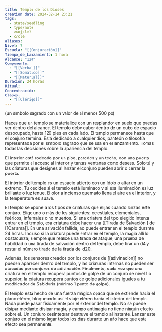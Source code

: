 ```yaml
---
title: Templo de los Dioses
creation date: 2024-02-14 23:21
tags:
  - state/seedling
  - type/note
  - conj/lv7
  - c/cle
aliases: 
Nivel: 7
Escuela: "[[Conjuración]]"
Tiempo_de_Lanzamiento: 1 hora
Alcance: "120"
Componente:
  - "[[Verbal]]"
  - "[[Somático]]"
  - "[[Material]]"
Duración: 24 horas
Ritual: 
Concentración: 
Clases:
  - "[[Clérigo]]"
---
```

(un símbolo sagrado con un valor de al menos 500 po)

Haces que un templo se materialice con un resplandor en suelo que puedas ver dentro del alcance. El templo debe caber dentro de un cubo de espacio desocupado, hasta 120 pies en cada lado. El templo permanece hasta que el conjuro termina. Está dedicado a cualquier dios, panteón o filosofía representada por el símbolo sagrado que se usa en el lanzamiento. Tomas todas las decisiones sobre la apariencia del templo.

El interior está rodeado por un piso, paredes y un techo, con una puerta que permite el acceso al interior y tantas ventanas como desees. Solo tú y las criaturas que designes al lanzar el conjuro pueden abrir o cerrar la puerta.

El interior del templo es un espacio abierto con un ídolo o altar en un extremo. Tu decides si el templo está iluminado y si esa iluminación es luz brillante o luz tenue. El olor a incienso quemado llena el aire en el interior, y la temperatura es suave.

El templo se opone a los tipos de criaturas que elijas cuando lanzas este conjuro. Elige uno o más de los siguientes: celestiales, elementales, feéricos, infernales o no muertos. Si una criatura del tipo elegido intenta entrar en el templo, esa criatura debe hacer una [[Tirada de Salvación]] de [[Carisma]]. En una salvación fallida, no puede entrar en el templo durante 24 horas. Incluso si la criatura puede entrar en el templo, la magia allí lo obstaculiza; siempre que realice una tirada de ataque, una prueba de habilidad o una tirada de salvación dentro del templo, debe tirar un d4 y restar el número tirado de la tirada del d20.

Además, los sensores creados por los conjuros de [[adivinación]] no pueden aparecer dentro del templo, y las criaturas internas no pueden ser atacadas por conjuros de adivinación.
Finalmente, cada vez que una criatura en el templo recupera puntos de golpe de un conjuro de nivel 1 o superior, la criatura recupera puntos de golpe adicionales iguales a tu modificador de Sabiduría (mínimo 1 punto de golpe).

El templo está hecho de una fuerza mágica opaca que se extiende hacia el plano etéreo, bloqueando así el viaje etéreo hacia el interior del templo. Nada puede pasar físicamente por el exterior del templo. No se puede disipar mediante disipar magia, y campo antimagia no tiene ningún efecto sobre el. Un conjuro desintegrar destruye el templo al instante.
Lanzar este conjuro en el mismo lugar todos los días durante un año hace que este efecto sea permanente.